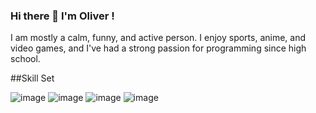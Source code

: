 ### Hi there 👋 I'm Oliver !

I am mostly a calm, funny, and active person. I enjoy sports, anime, and video games, and I've had a strong passion for programming since high school.

##Skill Set





![image](https://github.com/IacobOliver/IacobOliver/assets/119490133/1546a19b-77dc-4f08-9e4a-6e73b049bde5) ![image](https://github.com/IacobOliver/IacobOliver/assets/119490133/0a402c56-490e-429a-afed-08919877b1b3) ![image](https://github.com/IacobOliver/IacobOliver/assets/119490133/90c3868d-1ef1-47a7-b9cf-b5be5f0e9800) ![image](https://github.com/IacobOliver/IacobOliver/assets/119490133/b418ba8a-aa13-4e0e-823b-893e0aa972a3)






<!--
**IacobOliver/IacobOliver** is a ✨ _special_ ✨ repository because its `README.md` (this file) appears on your GitHub profile.

Here are some ideas to get you started:

- 🔭 I’m currently working on ...
- 🌱 I’m currently learning ...
- 👯 I’m looking to collaborate on ...
- 🤔 I’m looking for help with ...
- 💬 Ask me about ...
- 📫 How to reach me: ...
- 😄 Pronouns: ...
- ⚡ Fun fact: ...
-->
